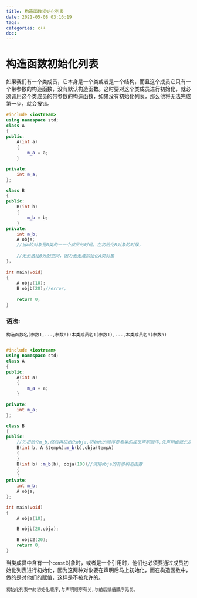 ```yaml
---
title: 构造函数初始化列表
date: 2021-05-08 03:16:19
tags:
categories: c++
doc:
---
```


# 构造函数初始化列表

如果我们有一个类成员，它本身是一个类或者是一个结构，而且这个成员它只有一个带参数的构造函数，没有默认构造函数。这时要对这个类成员进行初始化，就必须调用这个类成员的带参数的构造函数，如果没有初始化列表，那么他将无法完成第一步，就会报错。



```c++
#include <iostream>
using namespace std;
class A
{
public:
	A(int a)
	{
		m_a = a;
	}

private:
	int m_a;
};

class B
{
public:
	B(int b)
	{
		m_b = b;
	}
private:
	int m_b;
	A obja;
	//当A的对象是B类的⼀一个成员的时候，在初始化B对象的时候，
	
	//⽆无法给B分配空间，因为⽆无法初始化A类对象
};
		
int main(void)
{
	A obja(10);
	B objb(20);//error,
	
	return 0;
}
```

### 语法:

`构造函数名(参数1,...,参数n):本类成员名1(参数1),...,本类成员名n(参数n)`

```c++

#include <iostream>
using namespace std;
class A
{
public:
	A(int a)
	{
		m_a = a;
	}

private:
	int m_a;
};

class B
{
public:
    //先初始化m_b,然后再初始化obja,初始化的顺序要看类的成员声明顺序,先声明谁就先初始化谁
	B(int b, A &tempA):m_b(b),obja(tempA)
	{
	}
	B(int b) :m_b(b), obja(100)//调用obja的有参构造函数
	{
	}
private:
	int m_b;
	A obja;
};

int main(void)
{
	A obja(10);

	B objb(20,obja);
	
	B objb2(20);
	return 0;
}
```





当类成员中含有一个`const`对象时，或者是一个引用时，他们也必须要通过成员初始化列表进行初始化，因为这两种对象要在声明后马上初始化，而在构造函数中，做的是对他们的赋值，这样是不被允许的。

`初始化列表中的初始化顺序,与声明顺序有关,与前后赋值顺序无关。`